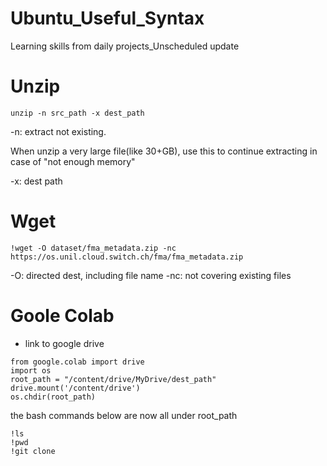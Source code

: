 # Ubuntu_Useful_Syntax
Learning skills from daily projects_Unscheduled update

Unzip
======
```
unzip -n src_path -x dest_path
```
-n: extract not existing.

When unzip a very large file(like 30+GB), use this to continue extracting in case of "not enough memory"

-x: dest path

Wget
=====
```
!wget -O dataset/fma_metadata.zip -nc https://os.unil.cloud.switch.ch/fma/fma_metadata.zip 
```
-O: directed dest, including file name
-nc: not covering existing files

Goole Colab
=====
* link to google drive
```
from google.colab import drive
import os
root_path = "/content/drive/MyDrive/dest_path"
drive.mount('/content/drive')
os.chdir(root_path)
```
the bash commands below are now all under root_path
```
!ls
!pwd
!git clone
```

